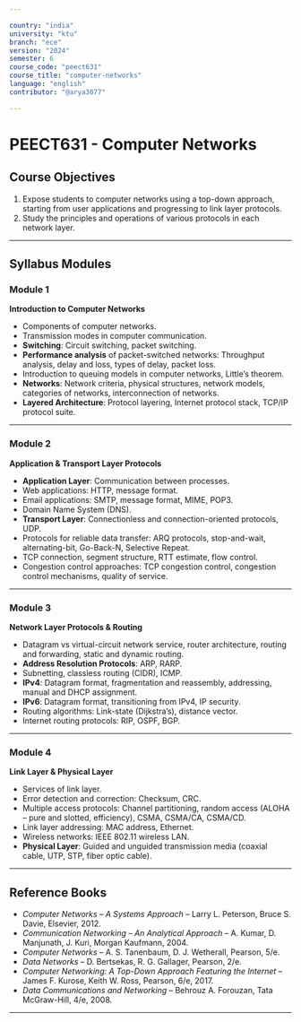 ```yaml
---

country: "india"
university: "ktu"
branch: "ece"
version: "2024"
semester: 6
course_code: "peect631"
course_title: "computer-networks"
language: "english"
contributor: "@arya3077"

---
```


# PEECT631 - Computer Networks

## Course Objectives

1. Expose students to computer networks using a top-down approach, starting from user applications and progressing to link layer protocols.  
2. Study the principles and operations of various protocols in each network layer.  

---

## Syllabus Modules

### Module 1
**Introduction to Computer Networks**  
- Components of computer networks.  
- Transmission modes in computer communication.  
- **Switching**: Circuit switching, packet switching.  
- **Performance analysis** of packet-switched networks: Throughput analysis, delay and loss, types of delay, packet loss.  
- Introduction to queuing models in computer networks, Little’s theorem.  
- **Networks**: Network criteria, physical structures, network models, categories of networks, interconnection of networks.  
- **Layered Architecture**: Protocol layering, Internet protocol stack, TCP/IP protocol suite.

---

### Module 2
**Application & Transport Layer Protocols**  
- **Application Layer**: Communication between processes.  
- Web applications: HTTP, message format.  
- Email applications: SMTP, message format, MIME, POP3.  
- Domain Name System (DNS).  
- **Transport Layer**: Connectionless and connection-oriented protocols, UDP.  
- Protocols for reliable data transfer: ARQ protocols, stop-and-wait, alternating-bit, Go-Back-N, Selective Repeat.  
- TCP connection, segment structure, RTT estimate, flow control.  
- Congestion control approaches: TCP congestion control, congestion control mechanisms, quality of service.

---

### Module 3
**Network Layer Protocols & Routing**  
- Datagram vs virtual-circuit network service, router architecture, routing and forwarding, static and dynamic routing.  
- **Address Resolution Protocols**: ARP, RARP.  
- Subnetting, classless routing (CIDR), ICMP.  
- **IPv4**: Datagram format, fragmentation and reassembly, addressing, manual and DHCP assignment.  
- **IPv6**: Datagram format, transitioning from IPv4, IP security.  
- Routing algorithms: Link-state (Dijkstra’s), distance vector.  
- Internet routing protocols: RIP, OSPF, BGP.

---

### Module 4
**Link Layer & Physical Layer**  
- Services of link layer.  
- Error detection and correction: Checksum, CRC.  
- Multiple access protocols: Channel partitioning, random access (ALOHA – pure and slotted, efficiency), CSMA, CSMA/CA, CSMA/CD.  
- Link layer addressing: MAC address, Ethernet.  
- Wireless networks: IEEE 802.11 wireless LAN.  
- **Physical Layer**: Guided and unguided transmission media (coaxial cable, UTP, STP, fiber optic cable).

---

## Reference Books

- *Computer Networks – A Systems Approach* – Larry L. Peterson, Bruce S. Davie, Elsevier, 2012.  
- *Communication Networking – An Analytical Approach* – A. Kumar, D. Manjunath, J. Kuri, Morgan Kaufmann, 2004.  
- *Computer Networks* – A. S. Tanenbaum, D. J. Wetherall, Pearson, 5/e.  
- *Data Networks* – D. Bertsekas, R. G. Gallager, Pearson, 2/e.  
- *Computer Networking: A Top-Down Approach Featuring the Internet* – James F. Kurose, Keith W. Ross, Pearson, 6/e, 2017.  
- *Data Communications and Networking* – Behrouz A. Forouzan, Tata McGraw-Hill, 4/e, 2008.  

---
